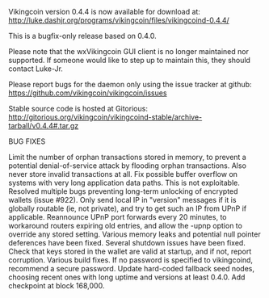 Vikingcoin version 0.4.4 is now available for download at:
http://luke.dashjr.org/programs/vikingcoin/files/vikingcoind-0.4.4/

This is a bugfix-only release based on 0.4.0.

Please note that the wxVikingcoin GUI client is no longer maintained nor supported. If someone would like to step up to maintain this, they should contact Luke-Jr.

Please report bugs for the daemon only using the issue tracker at github:
https://github.com/vikingcoin/vikingcoin/issues

Stable source code is hosted at Gitorious:
http://gitorious.org/vikingcoin/vikingcoind-stable/archive-tarball/v0.4.4#.tar.gz

BUG FIXES

Limit the number of orphan transactions stored in memory, to prevent a potential denial-of-service attack by flooding orphan transactions. Also never store invalid transactions at all.
Fix possible buffer overflow on systems with very long application data paths. This is not exploitable.
Resolved multiple bugs preventing long-term unlocking of encrypted wallets (issue #922).
Only send local IP in "version" messages if it is globally routable (ie, not private), and try to get such an IP from UPnP if applicable.
Reannounce UPnP port forwards every 20 minutes, to workaround routers expiring old entries, and allow the -upnp option to override any stored setting.
Various memory leaks and potential null pointer deferences have been
fixed.
Several shutdown issues have been fixed.
Check that keys stored in the wallet are valid at startup, and if not,
report corruption.
Various build fixes.
If no password is specified to vikingcoind, recommend a secure password.
Update hard-coded fallback seed nodes, choosing recent ones with long uptime and versions at least 0.4.0.
Add checkpoint at block 168,000.

